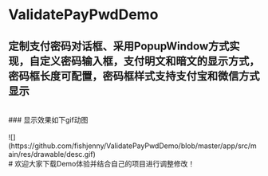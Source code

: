 # ValidatePayPwdDemo
## 定制支付密码对话框、采用PopupWindow方式实现，自定义密码输入框，支付明文和暗文的显示方式，密码框长度可配置，密码框样式支持支付宝和微信方式显示
<br>
### 显示效果如下gif动图
<br>
<br>
 ![](https://github.com/fishjenny/ValidatePayPwdDemo/blob/master/app/src/main/res/drawable/desc.gif) 
 <br>
 # 欢迎大家下载Demo体验并结合自己的项目进行调整修改！


